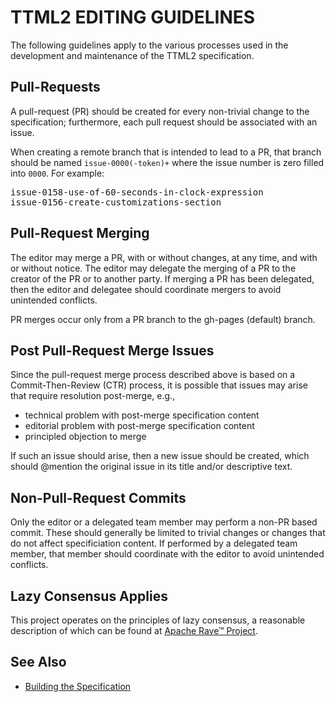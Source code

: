 # TTML2 EDITING GUIDELINES

The following guidelines apply to the various processes used in the development and maintenance of the TTML2 specification.

## Pull-Requests

A pull-request (PR) should be created for every non-trivial change to the specification; furthermore, each pull request should be associated with an issue.

When creating a remote branch that is intended to lead to a PR, that branch should be named ``issue-0000(-token)+`` where the issue number is zero filled into ``0000``. For example:

<pre>
issue-0158-use-of-60-seconds-in-clock-expression
issue-0156-create-customizations-section
</pre>

## Pull-Request Merging

The editor may merge a PR, with or without changes, at any time, and with or without notice. The editor may delegate the merging of a PR to the creator of the PR or to another party. If merging a PR has been delegated, then the editor and delegatee should coordinate mergers to avoid unintended conflicts.

PR merges occur only from a PR branch to the gh-pages (default) branch.

## Post Pull-Request Merge Issues

Since the pull-request merge process described above is based on a Commit-Then-Review (CTR) process, it is possible that issues may arise that require resolution post-merge, e.g.,

* technical problem with post-merge specification content
* editorial problem with post-merge specification content
* principled objection to merge

If such an issue should arise, then a new issue should be created, which should @mention the original issue in its title and/or descriptive text.

## Non-Pull-Request Commits

Only the editor or a delegated team member may perform a non-PR based commit. These should generally be limited to trivial changes or changes that do not affect specificiation content. If performed by a delegated team member, that member should coordinate with the editor to avoid unintended conflicts.

## Lazy Consensus Applies

This project operates on the principles of lazy consensus, a reasonable description of which can be found at
[Apache Rave™ Project](https://rave.apache.org/docs/governance/lazyConsensus.html).

## See Also

* [Building the Specification](spec/README.md)
